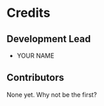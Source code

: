 # Credits

## Development Lead

* YOUR NAME <YOUR EMAIL>

## Contributors

None yet. Why not be the first?
